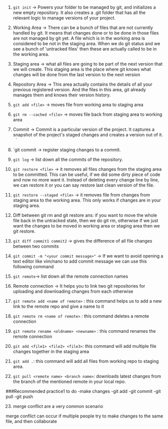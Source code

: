 1. `git init` → Powers your folder to be managed by git, and initializes a new empty repository. It also creates a .git folder that has all the relevant logic to manage versions of your project.

2. Working Area → There can be a bunch of files that are not currently handled by git. It means that changes done or to be done in those files are not managed by git yet. A file which is in the working area is considered to be not in the staging area. When we do git status and we see a bunch of 'untracked files' then these are actually called to be in the working area.

3. Staging area → what all files are going to be part of the next version that we will create.
This staging area is the place where git knows what changes will be done from the last version to the next version

4. Repository Area → This area actually contains the details of all your previous registered version. And the files in this area, git already manages them and knows their version history.   

5. `git add <file>` → moves file from working area to staging area

6. `git rm --cached <file>` → moves file back from staging area to working area

7. Commit → Commit is a particular version of the project. It captures a snapshot of the project's staged changes and creates a version out of it.  
 `
8. `git commit → register staging changes to a commit.

9. `git log` -> list down all the commits of the repository. 

10. `git restore <file>` → it removes all files changes from the staging area to be committed. This can be useful, if we did some dirty piece of code and now no more want it. Instead of deleting every change line by line, we can restore it or you can say restore last clean version of the file.

11. `git restore --staged <file>` → it removes file from changes from staging area to the working area. This only works if changes are in your staging area.

12. Diff between git rm and git restore
ans: if you want to move the whole file back in the untracked state, then we do git rm, otherwise if we just want the changes to be moved in working area or staging area then we git restore.

13. `git diff commit1 commit2` → gives the difference of all file changes between two commits

14. `git commit -m "<your commit message>"` → If we want to avoid opening a text editor like vim/nano to add commit message we can use this following command

15. `git remote`→ list down all the remote connection names

16. Remote connection → It helps you to link two git repositories for uploading and downloading changes from each otherwise

17. `git remote add <name of remote>` <Link of the remote> : this command helps us to add a new link to the remote repo and give a name to it   

18. `git remote rm <name of remote>` : this command deletes a remote connection

19. `git remote rename <oldname> <newname>` : this command renames the remote connection

20. `git add <file1> <file2> <file3>`: this command will add multiple file changes together in the staging area

21. `git add .`: this command will add all files from working repo to staging area.

22. `git pull <remote name> <branch name>`: downloads latest changes from the branch of the mentioned remote in your local repo.

###Recommended practice1 to do
  -make changes
  -git add <file>
  -git commit
  -git pull
  -git push

23. merge conflict are a very common scenario

merge conflict can occur if multiple people try to make changes to the same file, and then collaborate
